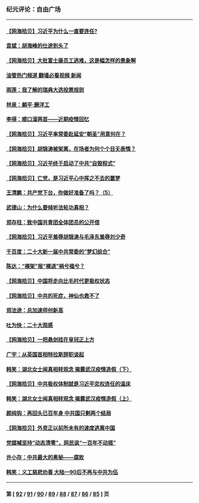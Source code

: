 ### 纪元评论：自由广场
---
#### [【网海拾贝】习近平为什么一直要连任?](../../pages/nsc993/n13858968.md?11050330) 
#### [袁斌：胡海峰的仕途到头了](../../pages/nsc993/n13857453.md?11050330) 
#### [【网海拾贝】大批富士康员工逃难，这是幅怎样的景象啊](../../pages/nsc993/n13856937.md?11050330) 
#### [油管热门频道 翻墙必看视频 新闻](ok?11050330)
#### [雨莲：我了解的瑞典大选投票规则](../../pages/nsc993/n13856085.md?11050330) 
#### [林泉：躺平·磨洋工](../../pages/nsc993/n13856111.md?11050330) 
#### [李得：顺口溜两首——近期疫情回忆](../../pages/nsc993/n13856105.md?11050330) 
#### [【网海拾贝】习近平率常委赴延安“朝圣”用意何在？](../../pages/nsc993/n13855969.md?11050330) 
#### [【网海拾贝】胡锦涛被架离，在场者为何个个目无表情？](../../pages/nsc993/n13855661.md?11050330) 
#### [【网海拾贝】习近平终于启动了中共“自毁程式”](../../pages/nsc993/n13855241.md?11050330) 
#### [【网海拾贝】亡党，是习近平心中挥之不去的噩梦](../../pages/nsc993/n13854204.md?11050330) 
#### [王清鹏：共产党下台，你做好准备了吗？（5）](../../pages/nsc993/n13853768.md?11050330) 
#### [武德山：为什么要倾听法轮功真相？](../../pages/nsc993/n13853119.md?11050330) 
#### [郑存柱：致中国共青团全体团员的公开信](../../pages/nsc993/n13852864.md?11050330) 
#### [【网海拾贝】习近平羞辱胡锦涛与毛泽东羞辱刘少奇](../../pages/nsc993/n13852778.md?11050330) 
#### [千百度：二十大新一届中共常委的“梦幻组合”](../../pages/nsc993/n13852328.md?11050330) 
#### [陈达：“裸架”报“裸退”祸兮福兮？](../../pages/nsc993/n13852366.md?11050330) 
#### [【网海拾贝】中国将走向比毛时代更极权状态](../../pages/nsc993/n13851715.md?11050330) 
#### [【网海拾贝】中共的死症，神仙也救不了](../../pages/nsc993/n13851413.md?11050330) 
#### [郑法途：总加速师创新高](../../pages/nsc993/n13851576.md?11050330) 
#### [吐为快：二十大观感](../../pages/nsc993/n13851456.md?11050330) 
#### [【网海拾贝】一把悬剑挂在皇冠正上方](../../pages/nsc993/n13851183.md?11050330) 
#### [广宇：从英国首相特拉斯辞职谈起](../../pages/nsc993/n13850804.md?11050330) 
#### [韩笑：湖北女士闻真相转观念 揭露武汉疫情造假（下）](../../pages/nsc993/n13850769.md?11050330) 
#### [【网海拾贝】中共极权体制就是习近平恋权连任的温床](../../pages/nsc993/n13850760.md?11050330) 
#### [韩笑：湖北女士闻真相转观念 揭露武汉疫情造假（上）](../../pages/nsc993/n13850176.md?11050330) 
#### [颜纯钩：再回头已百年身 中共国只剩两个结局](../../pages/nsc993/n13850207.md?11050330) 
#### [【网海拾贝】外资正以前所未有的速度逃离中国](../../pages/nsc993/n13849728.md?11050330) 
#### [党媒喊坚持“动态清零”，网民讽“一百年不动摇”](../../pages/nsc993/n13848552.md?11050330) 
#### [许小存：中共最大的奥秘——腐败](../../pages/nsc993/n13848635.md?11050330) 
#### [韩笑：义工慈悲劝善 大陆一90后不再与中共为伍](../../pages/nsc993/n13848520.md?11050330) 

---
#### 第 [ [92](./92.md?11050330) / [91](./91.md?11050330) / [90](./90.md?11050330) / [89](./89.md?11050330) / [88](./88.md?11050330) / [87](./87.md?11050330) / [86](./86.md?11050330) / [85](./85.md?11050330) ] 页
